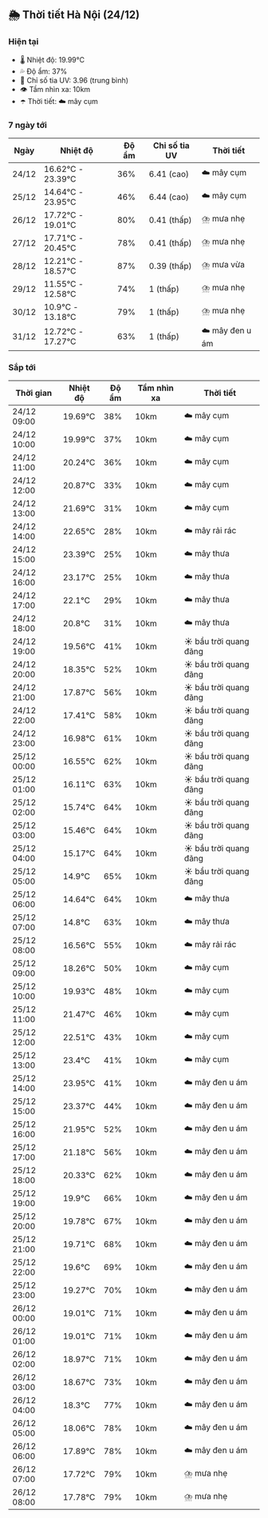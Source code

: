 ## 🌦️ Thời tiết Hà Nội (24/12)

### Hiện tại

- 🌡️ Nhiệt độ: 19.99℃
- 💦 Độ ẩm: 37%
- 🌟 Chỉ số tia UV: 3.96 (trung bình)
- 👁️ Tầm nhìn xa: 10km
- ☂️ Thời tiết: ☁️ mây cụm

### 7 ngày tới

| Ngày | Nhiệt độ | Độ ẩm | Chỉ số tia UV | Thời tiết |
| --- | --- | --- | --- | --- |
| 24/12 | 16.62℃ - 23.39℃ | 36% | 6.41 (cao) | ☁️ mây cụm |
| 25/12 | 14.64℃ - 23.95℃ | 46% | 6.44 (cao) | ☁️ mây cụm |
| 26/12 | 17.72℃ - 19.01℃ | 80% | 0.41 (thấp) | ⛈️ mưa nhẹ |
| 27/12 | 17.71℃ - 20.45℃ | 78% | 0.41 (thấp) | ⛈️ mưa nhẹ |
| 28/12 | 12.21℃ - 18.57℃ | 87% | 0.39 (thấp) | ⛈️ mưa vừa |
| 29/12 | 11.55℃ - 12.58℃ | 74% | 1 (thấp) | ⛈️ mưa nhẹ |
| 30/12 | 10.9℃ - 13.18℃ | 79% | 1 (thấp) | ⛈️ mưa nhẹ |
| 31/12 | 12.72℃ - 17.27℃ | 63% | 1 (thấp) | ☁️ mây đen u ám |

### Sắp tới

| Thời gian | Nhiệt độ | Độ ẩm | Tầm nhìn xa | Thời tiết |
| --- | --- | --- | --- | --- |
| 24/12 09:00 | 19.69℃ | 38% | 10km | ☁️ mây cụm |
| 24/12 10:00 | 19.99℃ | 37% | 10km | ☁️ mây cụm |
| 24/12 11:00 | 20.24℃ | 36% | 10km | ☁️ mây cụm |
| 24/12 12:00 | 20.87℃ | 33% | 10km | ☁️ mây cụm |
| 24/12 13:00 | 21.69℃ | 31% | 10km | ☁️ mây cụm |
| 24/12 14:00 | 22.65℃ | 28% | 10km | ☁️ mây rải rác |
| 24/12 15:00 | 23.39℃ | 25% | 10km | ☁️ mây thưa |
| 24/12 16:00 | 23.17℃ | 25% | 10km | ☁️ mây thưa |
| 24/12 17:00 | 22.1℃ | 29% | 10km | ☁️ mây thưa |
| 24/12 18:00 | 20.8℃ | 31% | 10km | ☁️ mây thưa |
| 24/12 19:00 | 19.56℃ | 41% | 10km | ☀️ bầu trời quang đãng |
| 24/12 20:00 | 18.35℃ | 52% | 10km | ☀️ bầu trời quang đãng |
| 24/12 21:00 | 17.87℃ | 56% | 10km | ☀️ bầu trời quang đãng |
| 24/12 22:00 | 17.41℃ | 58% | 10km | ☀️ bầu trời quang đãng |
| 24/12 23:00 | 16.98℃ | 61% | 10km | ☀️ bầu trời quang đãng |
| 25/12 00:00 | 16.55℃ | 62% | 10km | ☀️ bầu trời quang đãng |
| 25/12 01:00 | 16.11℃ | 63% | 10km | ☀️ bầu trời quang đãng |
| 25/12 02:00 | 15.74℃ | 64% | 10km | ☀️ bầu trời quang đãng |
| 25/12 03:00 | 15.46℃ | 64% | 10km | ☀️ bầu trời quang đãng |
| 25/12 04:00 | 15.17℃ | 64% | 10km | ☀️ bầu trời quang đãng |
| 25/12 05:00 | 14.9℃ | 65% | 10km | ☀️ bầu trời quang đãng |
| 25/12 06:00 | 14.64℃ | 64% | 10km | ☁️ mây thưa |
| 25/12 07:00 | 14.8℃ | 63% | 10km | ☁️ mây thưa |
| 25/12 08:00 | 16.56℃ | 55% | 10km | ☁️ mây rải rác |
| 25/12 09:00 | 18.26℃ | 50% | 10km | ☁️ mây cụm |
| 25/12 10:00 | 19.93℃ | 48% | 10km | ☁️ mây cụm |
| 25/12 11:00 | 21.47℃ | 46% | 10km | ☁️ mây cụm |
| 25/12 12:00 | 22.51℃ | 43% | 10km | ☁️ mây cụm |
| 25/12 13:00 | 23.4℃ | 41% | 10km | ☁️ mây cụm |
| 25/12 14:00 | 23.95℃ | 41% | 10km | ☁️ mây đen u ám |
| 25/12 15:00 | 23.37℃ | 44% | 10km | ☁️ mây đen u ám |
| 25/12 16:00 | 21.95℃ | 52% | 10km | ☁️ mây đen u ám |
| 25/12 17:00 | 21.18℃ | 56% | 10km | ☁️ mây đen u ám |
| 25/12 18:00 | 20.33℃ | 62% | 10km | ☁️ mây đen u ám |
| 25/12 19:00 | 19.9℃ | 66% | 10km | ☁️ mây đen u ám |
| 25/12 20:00 | 19.78℃ | 67% | 10km | ☁️ mây đen u ám |
| 25/12 21:00 | 19.71℃ | 68% | 10km | ☁️ mây đen u ám |
| 25/12 22:00 | 19.6℃ | 69% | 10km | ☁️ mây đen u ám |
| 25/12 23:00 | 19.27℃ | 70% | 10km | ☁️ mây đen u ám |
| 26/12 00:00 | 19.01℃ | 71% | 10km | ☁️ mây đen u ám |
| 26/12 01:00 | 19.01℃ | 71% | 10km | ☁️ mây đen u ám |
| 26/12 02:00 | 18.97℃ | 71% | 10km | ☁️ mây đen u ám |
| 26/12 03:00 | 18.67℃ | 73% | 10km | ☁️ mây đen u ám |
| 26/12 04:00 | 18.3℃ | 77% | 10km | ☁️ mây đen u ám |
| 26/12 05:00 | 18.06℃ | 78% | 10km | ☁️ mây đen u ám |
| 26/12 06:00 | 17.89℃ | 78% | 10km | ☁️ mây đen u ám |
| 26/12 07:00 | 17.72℃ | 79% | 10km | ⛈️ mưa nhẹ |
| 26/12 08:00 | 17.78℃ | 79% | 10km | ⛈️ mưa nhẹ |
